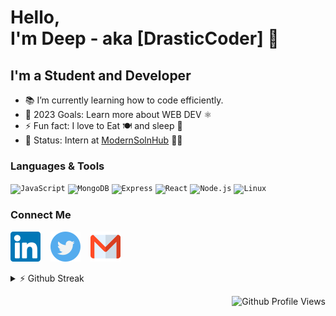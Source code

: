 # Hello,<br> I'm Deep - aka [DrasticCoder] 👋 

## I'm a Student and Developer

- 📚 I’m currently learning how to code efficiently.
- 🥅 2023 Goals: Learn more about WEB DEV ⚛️
- ⚡ Fun fact: I love to Eat 🍽️ and sleep 🧳
- 💼 Status: Intern at [ModernSolnHub](https://modernsolnhub.com/) 🧑‍💻


### Languages & Tools
<code><img alt="JavaScript" height="24px" src="https://cdn.jsdelivr.net/gh/devicons/devicon/icons/javascript/javascript-original.svg" /></code>
<code><img alt="MongoDB" height="24px" src="https://cdn.jsdelivr.net/gh/devicons/devicon/icons/mongodb/mongodb-original.svg" /></code>
<code><img alt="Express" height="24px" src="https://cdn.jsdelivr.net/gh/devicons/devicon/icons/express/express-original.svg" /></code>
<code><img alt="React" height="24px" src="https://cdn.jsdelivr.net/gh/devicons/devicon/icons/react/react-original.svg" /></code>
<code><img alt="Node.js" height="24px" src="https://cdn.jsdelivr.net/gh/devicons/devicon/icons/nodejs/nodejs-original.svg" /></code>
<code><img alt="Linux" height="24px" src="https://cdn.jsdelivr.net/gh/devicons/devicon/icons/linux/linux-original.svg" /></code>
 

### Connect Me
[![LinkedIn](./img/linkedin.svg)](https://www.linkedin.com/in/deep-bansode-467085212/)
&nbsp;&nbsp;
[![Twitter](./img/twitter.svg)](https://twitter.com/drasticcoder)
&nbsp;&nbsp;
[![Mail](./img/gmail.svg)](mailto:deepbansode@duck.com)

<!--
<details>
<summary>⚡ GitHub Stats</summary>

![DrasticCoder's GitHub stats](https://github-readme-stats.pranavdhawale.vercel.app/api?username=drasticcoder&custom_title=DrasticCoder's%20Github%20Stats&hide=issues,contribs&count_private=true&show_icons=true&include_all_commits=true&hide_border=true&theme=vision-friendly-dark&show_icons=true)

</details>
-->


<details>
<summary>⚡ Github Streak</summary>

![GitHub Streak](https://github-readme-streak-stats-pmd.herokuapp.com?user=drasticcoder&theme=vision-friendly-dark&hide_border=true)

</details>

<div align="right">

![Github Profile Views](https://komarev.com/ghpvc/?username=drasticcoder&color=181717&style=flat-square&label=Profile+Views)

</div>
